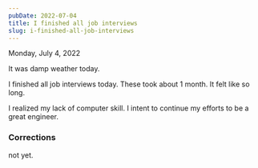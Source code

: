 ```yaml
---
pubDate: 2022-07-04
title: I finished all job interviews
slug: i-finished-all-job-interviews
---
```


Monday, July 4, 2022

It was damp weather today.

I finished all job interviews today. These took about 1 month. It felt like so long.

I realized my lack of computer skill. I intent to continue my efforts to be a great engineer.

### Corrections
not yet.